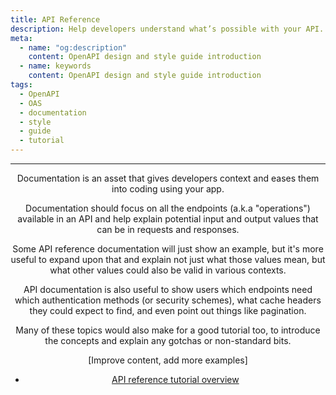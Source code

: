 ```yaml
---
title: API Reference
description: Help developers understand what’s possible with your API.
meta:
  - name: "og:description"
    content: OpenAPI design and style guide introduction
  - name: keywords
    content: OpenAPI design and style guide introduction
tags:
  - OpenAPI
  - OAS
  - documentation
  - style
  - guide
  - tutorial
---
```


<Header/>

---

Documentation is an asset that gives developers context and eases them into coding using your app.

Documentation should focus on all the endpoints (a.k.a "operations") available in an API
and help explain potential input and output values that can be in requests and responses.

Some API reference documentation will just show an example, but it's more useful to expand upon that
and explain not just what those values mean, but what other values could also be valid in various contexts.

API documentation is also useful to show users which endpoints need which authentication methods (or security schemes),
what cache headers they could expect to find, and even point out things like pagination.

Many of these topics would also make for a good tutorial too,
to introduce the concepts and explain any gotchas or non-standard bits.

[Improve content, add more examples]

<RRead>

- [API reference tutorial overview](https://idratherbewriting.com/learnapidoc/docapis_api_reference_tutorial_overview.html)

</RRead>
